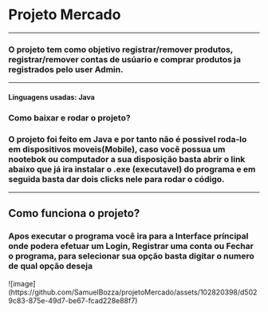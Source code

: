 <h1>Projeto Mercado</h1>
<hr>
<h3>O projeto tem como objetivo registrar/remover produtos, registrar/remover contas de usúario e comprar produtos ja registrados pelo user Admin.</h3>
<hr>
<h4>Linguagens usadas: Java<h4>
<h3>Como baixar e rodar o projeto?</h3>
<h3>O projeto foi feito em Java e por tanto não é possivel roda-lo em dispositivos moveis(Mobile), caso você possua um nootebok ou computador a sua disposição basta abrir o link abaixo que já ira instalar o .exe (executavel) do programa e em seguida basta dar dois clicks nele para rodar o código.</h3>
<hr>
<h2>Como funciona o projeto?</h2>
<h3>Apos executar o programa você ira para a Interface príncipal onde podera efetuar um Login, Registrar uma conta ou Fechar o programa, para selecionar sua opção basta digitar o numero de qual opção deseja</h3>
![image](https://github.com/SamuelBozza/projetoMercado/assets/102820398/d5029c83-875e-49d7-be67-fcad228e88f7)

